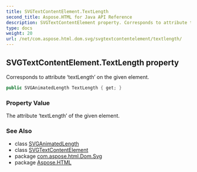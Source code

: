 ```yaml
---
title: SVGTextContentElement.TextLength
second_title: Aspose.HTML for Java API Reference
description: SVGTextContentElement property. Corresponds to attribute textLength on the given element
type: docs
weight: 20
url: /net/com.aspose.html.dom.svg/svgtextcontentelement/textlength/
---
```

## SVGTextContentElement.TextLength property

Corresponds to attribute ‘textLength’ on the given element.

```java
public SVGAnimatedLength TextLength { get; }
```

### Property Value

The attribute ‘textLength’ of the given element.

### See Also

* class [SVGAnimatedLength](../../../com.aspose.html.dom.svg.datatypes/svganimatedlength/)
* class [SVGTextContentElement](../)
* package [com.aspose.html.Dom.Svg](../../svgtextcontentelement/)
* package [Aspose.HTML](../../../)
